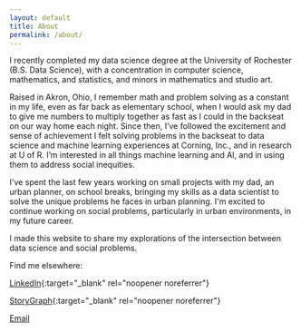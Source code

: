 ```yaml
---
layout: default
title: About
permalink: /about/
---
```

I recently completed my data science degree at the University of Rochester (B.S. Data Science), with a concentration in computer science, mathematics, and statistics, and minors in mathematics and studio art.

Raised in Akron, Ohio, I remember math and problem solving as a constant in my life, even as far back as elementary school, when I would ask my dad to give me numbers to multiply together as fast as I could in the backseat on our way home each night. Since then, I’ve followed the excitement and sense of achievement I felt solving problems in the backseat to data science and machine learning experiences at Corning, Inc., and in research at U of R. I’m interested in all things machine learning and AI, and in using them to address social inequities.

I've spent the last few years working on small projects with my dad, an urban planner, on school breaks, bringing my skills as a data scientist to solve the unique problems he faces in urban planning. I'm excited to continue working on social problems, particularly in urban environments, in my future career.

I made this website to share my explorations of the intersection between data science and social problems.

Find me elsewhere:

[LinkedIn](https://www.linkedin.com/in/grace-julien/){:target="_blank" rel="noopener noreferrer"}

[StoryGraph](https://app.thestorygraph.com/profile/grace_gr8){:target="_blank" rel="noopener noreferrer"}

[Email](mailto:grace.e.julien@gmail.com)